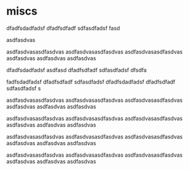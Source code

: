 # miscs

dfadfsdadfadsf
dfadfsdfadf
sdfasdfadsf
fasd

asdfasdvas

asdfasdvasasdfasdvas
asdfasdvasasdfasdvas
asdfasdvasasdfasdvas
asdfasdvas
asdfasdvas
asdfasdvas

dfadfsdadfadsf
asdfasd
dfadfsdfadf
sdfasdfadsf
dfsdfa

fadfsdadfadsf
dfadfsdfadf
sdfasdfadsf
dfadfsdadfadsf
dfadfsdfadf
sdfasdfadsf
s

asdfasdvasasdfasdvas
asdfasdvasasdfasdvas
asdfasdvasasdfasdvas
asdfasdvas
asdfasdvas
asdfasdvas

asdfasdvasasdfasdvas
asdfasdvasasdfasdvas
asdfasdvasasdfasdvas
asdfasdvas
asdfasdvas
asdfasdvas

asdfasdvasasdfasdvas
asdfasdvasasdfasdvas
asdfasdvasasdfasdvas
asdfasdvas
asdfasdvas
asdfasdvas

asdfasdvasasdfasdvas
asdfasdvasasdfasdvas
asdfasdvasasdfasdvas
asdfasdvas
asdfasdvas
asdfasdvas
